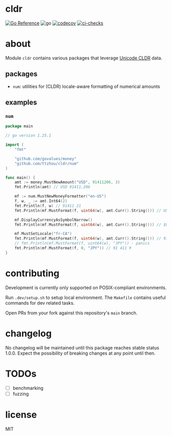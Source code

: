 # cldr

<!-- badges -->
[![Go Reference](https://pkg.go.dev/badge/github.com/ttzhou/cldr.svg)](https://pkg.go.dev/github.com/ttzhou/cldr)
![go](https://img.shields.io/github/go-mod/go-version/ttzhou/cldr)
[![codecov](https://codecov.io/gh/ttzhou/cldr/graph/badge.svg?token=SUU0ERUAST)](https://codecov.io/gh/ttzhou/cldr)
[![ci-checks](https://github.com/ttzhou/cldr/actions/workflows/ci.yml/badge.svg)](https://github.com/ttzhou/cldr/actions/workflows/ci.yml)

# about

Module `cldr` contains various packages that leverage [Unicode CLDR](https://cldr.unicode.org/) data.

## packages

- `num`: utilities for (CLDR) locale-aware formatting of numerical amounts

## examples

### `num`

```go
package main

// go version 1.25.1

import (
	"fmt"

	"github.com/govalues/money"
	"github.com/ttzhou/cldr/num"
)

func main() {
	amt := money.MustNewAmount("USD", 91411206, 3)
    fmt.Println(amt) // USD 91411.206

	mf := num.MustNewMoneyFormatter("en-US")
	f, w, _ := amt.Int64(2)
    fmt.Println(f, w) // 91411 21
	fmt.Println(mf.MustFormat(f, uint64(w), amt.Curr().String())) // USD 91,411.21

	mf.DisplayCurrencyAsSymbolNarrow()
	fmt.Println(mf.MustFormat(f, uint64(w), amt.Curr().String())) // $91,411.21

    mf.MustSetLocale("fr-CA")
	fmt.Println(mf.MustFormat(f, uint64(w), amt.Curr().String())) // 91 411,21 $
	// fmt.Println(mf.MustFormat(f, uint64(w), "JPY")) - panics
	fmt.Println(mf.MustFormat(f, 0, "JPY")) // 91 411 ¥
}
```

# contributing

Development is currently only supported on POSIX-compliant environments.

Run `.dev/setup.sh` to setup local environment. The `Makefile` contains useful commands for dev related tasks.

Open PRs from your fork against this repository's `main` branch.

# changelog

No changelog will be maintained until this package reaches stable status 1.0.0. Expect the possibility of breaking changes at any point until then.

# TODOs

- [ ] benchmarking
- [ ] fuzzing

# license

MIT
